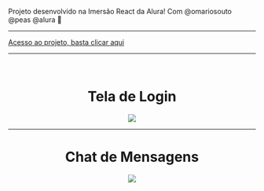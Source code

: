 Projeto desenvolvido na Imersão React da Alura! Com @omariosouto @peas @alura 🚀
<hr>
<a href="https://aluracord-matrix-chi-eight.vercel.app/">Acesso ao projeto, basta clicar aqui</a>
<hr><br>
<h1 align="center">Tela de Login</h1>
<p align="center"><img src="https://i.imgur.com/x3CPy3t.png"></a>
<hr>
<h1 align="center">Chat de Mensagens</h1>
<p align="center"><img src="https://i.imgur.com/9wjfGS8.png">

